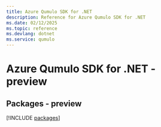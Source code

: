 ```yaml
---
title: Azure Qumulo SDK for .NET
description: Reference for Azure Qumulo SDK for .NET
ms.date: 02/12/2025
ms.topic: reference
ms.devlang: dotnet
ms.service: qumulo
---
```

# Azure Qumulo SDK for .NET - preview
## Packages - preview
[!INCLUDE [packages](qumulo-index.md)]